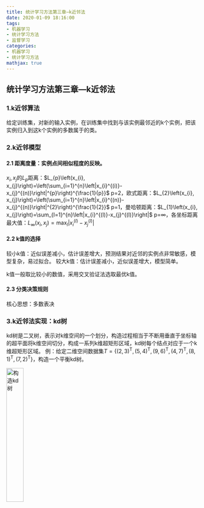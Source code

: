 ```yaml
---
title: 统计学习方法第三章—k近邻法
date: 2020-01-09 18:16:00
tags:
- 机器学习
- 统计学习方法
- 监督学习
categories:
- 机器学习
- 统计学习方法
mathjax: true
---
```


## 统计学习方法第三章—k近邻法
### 1.k近邻算法
给定训练集，对新的输入实例，在训练集中找到与该实例最邻近的k个实例，把该实例归入到这k个实例的多数属于的类。

<!-- more -->

### 2.k近邻模型

#### 2.1 距离度量：实例点间相似程度的反映。

$x_i,x_j$的$L_p$距离：$L_{p}\left(x_{i}, x_{j}\right)=\left(\sum_{i=1}^{n}\left|x_{i}^{(i)}-x_{j}^{(n)}\right|^{p}\right)^{\frac{1}{p}}$
p=2，欧式距离：$L_{2}\left(x_{i}, x_{j}\right)=\left(\sum_{i=1}^{n}\left|x_{i}^{(n)}-x_{j}^{(n)}\right|^{2}\right)^{\frac{1}{2}}$
p=1，曼哈顿距离：$L_{1}\left(x_{i}, x_{j}\right)=\sum_{l=1}^{n}\left|x_{i}^{(l)}-x_{j}^{(l)}\right|$
p=$\infty$，各坐标距离最大值：$L_{\infty}\left(x_{i}, x_{j}\right)=\max _{l}\left|x_{i}^{(l)}-x_{j}^{(l)}\right|$

#### 2.2 k值的选择

较小k值：近似误差减小，估计误差增大，预测结果对近邻的实例点非常敏感，模型复杂，易过拟合。
较大k值：估计误差减小，近似误差增大，模型简单。

k值一般取比较小的数值，采用交叉验证法选取最优k值。

#### 2.3 分类决策规则

核心思想：多数表决

### 3.k近邻法实现：kd树
kd树是二叉树，表示对k维空间的一个划分，构造过程相当于不断用垂直于坐标轴的超平面将k维空间切分，构成一系列k维超矩形区域，kd树每个结点对应于一个k维超矩形区域。
例：给定二维空间数据集$T=\left\{(2,3)^{\mathrm{T}},(5,4)^{\mathrm{T}},(9,6)^{\mathrm{T}},(4,7)^{\mathrm{T}},(8,1)^{\mathrm{T}},(7,2)^{\mathrm{T}}\right\}$，构造一个平衡kd树。

<img src="https://aliyun-oss-coderhuye.oss-cn-hangzhou.aliyuncs.com/blog/2021-06-19-%E6%9E%84%E9%80%A0kd%E6%A0%91-357517.png" alt="构造kd树" width="30%" />

